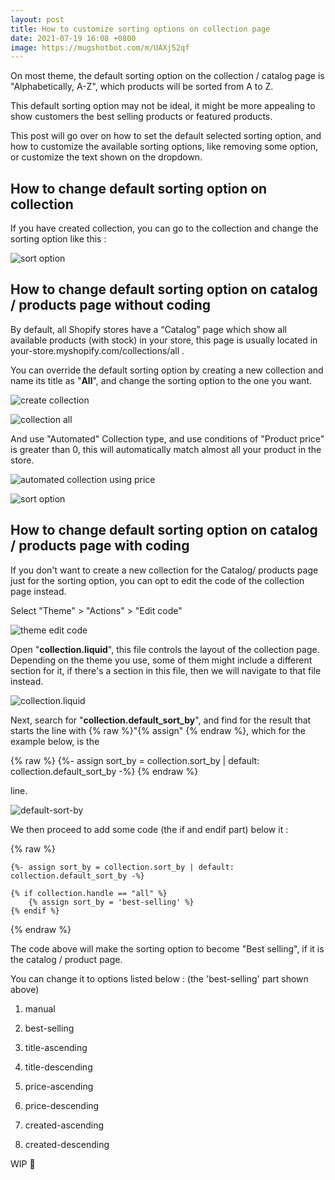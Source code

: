 ```yaml
---
layout: post
title: How to customize sorting options on collection page
date: 2021-07-19 16:08 +0800
image: https://mugshotbot.com/m/UAXj52qf
---
```


On most theme, the default sorting option on the collection / catalog page is "Alphabetically, A-Z", which products will be sorted from A to Z.

This default sorting option may not be ideal, it might be more appealing to show customers the best selling products or featured products.

This post will go over on how to set the default selected sorting option, and how to customize the available sorting options, like removing some option, or customize the text shown on the dropdown.

## How to change default sorting option on collection

If you have created collection, you can go to the collection and change the sorting option like this :

![sort option](https://yagisoftware.s3.amazonaws.com/4-how-to-customize-sorting-options-on-collection-page/collection2.png)

## How to change default sorting option on catalog / products page without coding

By default, all Shopify stores have a “Catalog” page which show all available products (with stock) in your store, this page is usually located in your-store.myshopify.com/collections/all .

You can override the default sorting option by creating a new collection and name its title as "**All**", and change the sorting option to the one you want.

![create collection](https://yagisoftware.s3.amazonaws.com/2-how-to-hide-products-from-search-in-shopify-store/collection1.png)

![collection all](https://yagisoftware.s3.amazonaws.com/4-how-to-customize-sorting-options-on-collection-page/collectionAll.png)

And use "Automated" Collection type, and use conditions of "Product price" is greater than 0, this will automatically match almost all your product in the store. 

![automated collection using price](https://yagisoftware.s3.amazonaws.com/4-how-to-customize-sorting-options-on-collection-page/collectionAllPrice.png)

![sort option](https://yagisoftware.s3.amazonaws.com/4-how-to-customize-sorting-options-on-collection-page/collection2.png)

## How to change default sorting option on catalog / products page with coding

If you don't want to create a new collection for the Catalog/ products page just for the sorting option, you can opt to edit the code of the collection page instead.

Select "Theme" > "Actions" > "Edit code"

![theme edit code](https://yagisoftware.s3.amazonaws.com/4-how-to-customize-sorting-options-on-collection-page/edit_code.png)


Open "**collection.liquid**", this file controls the layout of the collection page. Depending on the theme you use, some of them might include a different section for it, if there's a section in this file, then we will navigate to that file instead.

![collection.liquid](https://yagisoftware.s3.amazonaws.com/4-how-to-customize-sorting-options-on-collection-page/collection_template.png)

Next, search for "**collection.default_sort_by**", and find for the result that starts the line with {% raw %}"{% assign" {% endraw %}, which for the example below, is the

{% raw %}
  {%- assign sort_by = collection.sort_by | default: collection.default_sort_by -%}
{% endraw %}
  
line.


![default-sort-by](https://yagisoftware.s3.amazonaws.com/4-how-to-customize-sorting-options-on-collection-page/default_sort_by.png) 


We then proceed to add some code (the if and endif part) below it :

{% raw %}
```liquid
{%- assign sort_by = collection.sort_by | default: collection.default_sort_by -%}

{% if collection.handle == "all" %}
    {% assign sort_by = 'best-selling' %}
{% endif %}

```
{% endraw %}

The code above will make the sorting option to become "Best selling", if it is the catalog / product page.

You can change it to options listed below : (the 'best-selling' part shown above)

1. manual

2. best-selling

3. title-ascending

4. title-descending

5. price-ascending

6. price-descending

7. created-ascending

8. created-descending

WIP 🚧
